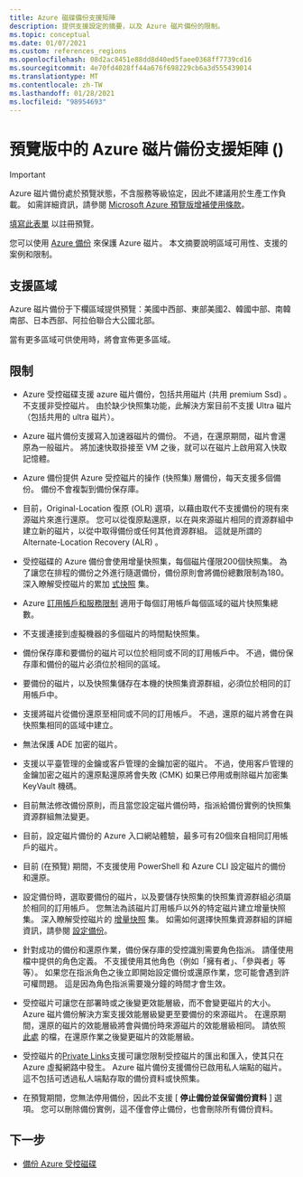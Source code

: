 ```yaml
---
title: Azure 磁碟備份支援矩陣
description: 提供支援設定的摘要，以及 Azure 磁片備份的限制。
ms.topic: conceptual
ms.date: 01/07/2021
ms.custom: references_regions
ms.openlocfilehash: 08d2ac8451e88dd8d40ed5faee0368ff7739cd16
ms.sourcegitcommit: 4e70fd4028ff44a676f698229cb6a3d555439014
ms.translationtype: MT
ms.contentlocale: zh-TW
ms.lasthandoff: 01/28/2021
ms.locfileid: "98954693"
---
```

# <a name="azure-disk-backup-support-matrix-in-preview"></a>預覽版中的 Azure 磁片備份支援矩陣 () 

>[!IMPORTANT]
>Azure 磁片備份處於預覽狀態，不含服務等級協定，因此不建議用於生產工作負載。 如需詳細資訊，請參閱 [Microsoft Azure 預覽版增補使用條款](https://azure.microsoft.com/support/legal/preview-supplemental-terms/)。
>
>[填寫此表單](https://forms.office.com/Pages/ResponsePage.aspx?id=v4j5cvGGr0GRqy180BHbR1vE8L51DIpDmziRt_893LVUNFlEWFJBN09PTDhEMjVHS05UWFkxUlUzUS4u) 以註冊預覽。

您可以使用 [Azure 備份](./backup-overview.md) 來保護 Azure 磁片。 本文摘要說明區域可用性、支援的案例和限制。

## <a name="supported-regions"></a>支援區域

Azure 磁片備份于下欄區域提供預覽：美國中西部、東部美國2、韓國中部、南韓南部、日本西部、阿拉伯聯合大公國北部。 

當有更多區域可供使用時，將會宣佈更多區域。

## <a name="limitations"></a>限制

- Azure 受控磁碟支援 azure 磁片備份，包括共用磁片 (共用 premium Ssd) 。 不支援非受控磁片。 由於缺少快照集功能，此解決方案目前不支援 Ultra 磁片（包括共用的 ultra 磁片）。

- Azure 磁片備份支援寫入加速器磁片的備份。 不過，在還原期間，磁片會還原為一般磁片。 將加速快取掛接至 VM 之後，就可以在磁片上啟用寫入快取記憶體。

- Azure 備份提供 Azure 受控磁片的操作 (快照集) 層備份，每天支援多個備份。 備份不會複製到備份保存庫。

- 目前，Original-Location 復原 (OLR) 選項，以藉由取代不支援備份的現有來源磁片來進行還原。 您可以從復原點還原，以在與來源磁片相同的資源群組中建立新的磁片，以從中取得備份或任何其他資源群組。 這就是所謂的 Alternate-Location Recovery (ALR) 。

- 受控磁碟的 Azure 備份會使用增量快照集，每個磁片僅限200個快照集。 為了讓您在排程的備份之外進行隨選備份，備份原則會將備份總數限制為180。 深入瞭解受控磁片的累加 [式快照](../virtual-machines/disks-incremental-snapshots.md#restrictions) 集。

- Azure [訂用帳戶和服務限制](../azure-resource-manager/management/azure-subscription-service-limits.md#virtual-machine-disk-limits) 適用于每個訂用帳戶每個區域的磁片快照集總數。

- 不支援連接到虛擬機器的多個磁片的時間點快照集。

- 備份保存庫和要備份的磁片可以位於相同或不同的訂用帳戶中。 不過，備份保存庫和備份的磁片必須位於相同的區域。

- 要備份的磁片，以及快照集儲存在本機的快照集資源群組，必須位於相同的訂用帳戶中。

- 支援將磁片從備份還原至相同或不同的訂用帳戶。 不過，還原的磁片將會在與快照集相同的區域中建立。

- 無法保護 ADE 加密的磁片。

- 支援以平臺管理的金鑰或客戶管理的金鑰加密的磁片。 不過，使用客戶管理的金鑰加密之磁片的還原點還原將會失敗 (CMK) 如果已停用或刪除磁片加密集 KeyVault 機碼。

- 目前無法修改備份原則，而且當您設定磁片備份時，指派給備份實例的快照集資源群組無法變更。

- 目前，設定磁片備份的 Azure 入口網站體驗，最多可有20個來自相同訂用帳戶的磁片。

- 目前 (在預覽) 期間，不支援使用 PowerShell 和 Azure CLI 設定磁片的備份和還原。

- 設定備份時，選取要備份的磁片，以及要儲存快照集的快照集資源群組必須屬於相同的訂用帳戶。 您無法為該磁片訂用帳戶以外的特定磁片建立增量快照集。 深入瞭解受控磁片的 [增量快照](../virtual-machines/windows/disks-incremental-snapshots-portal.md#restrictions) 集。 如需如何選擇快照集資源群組的詳細資訊，請參閱  [設定備份](backup-managed-disks.md#configure-backup)。

- 針對成功的備份和還原作業，備份保存庫的受控識別需要角色指派。 請僅使用檔中提供的角色定義。 不支援使用其他角色（例如「擁有者」、「參與者」等等）。 如果您在指派角色之後立即開始設定備份或還原作業，您可能會遇到許可權問題。 這是因為角色指派需要幾分鐘的時間才會生效。

- 受控磁片可讓您在部署時或之後變更效能層級，而不會變更磁片的大小。 Azure 磁片備份解決方案支援效能層級變更至要備份的來源磁片。 在還原期間，還原的磁片的效能層級將會與備份時來源磁片的效能層級相同。 請依照 [此處](../virtual-machines/disks-performance-tiers-portal.md) 的檔，在還原作業之後變更磁片的效能層級。

- 受控磁片的[Private Links](../virtual-machines/disks-enable-private-links-for-import-export-portal.md)支援可讓您限制受控磁片的匯出和匯入，使其只在 Azure 虛擬網路中發生。 Azure 磁片備份支援備份已啟用私人端點的磁片。 這不包括可透過私人端點存取的備份資料或快照集。

- 在預覽期間，您無法停用備份，因此不支援 [ **停止備份並保留備份資料** ] 選項。 您可以刪除備份實例，這不僅會停止備份，也會刪除所有備份資料。

## <a name="next-steps"></a>下一步

- [備份 Azure 受控磁碟](backup-managed-disks.md)
